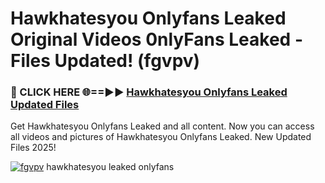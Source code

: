 # Hawkhatesyou Onlyfans Leaked Original Videos 0nlyFans Leaked - Files Updated! (fgvpv)

<h3>🔴 CLICK HERE 🌐==►► <a href="https://tinyurl.com/2jnfzry5" rel="nofollow">Hawkhatesyou Onlyfans Leaked Updated Files</a></h3>

Get Hawkhatesyou Onlyfans Leaked and all content. Now you can access all videos and pictures of Hawkhatesyou Onlyfans Leaked. New Updated Files 2025!

[![fgvpv](https://i.imgur.com/GyGTBgg.gif)](https://tinyurl.com/2jnfzry5)
hawkhatesyou leaked onlyfans